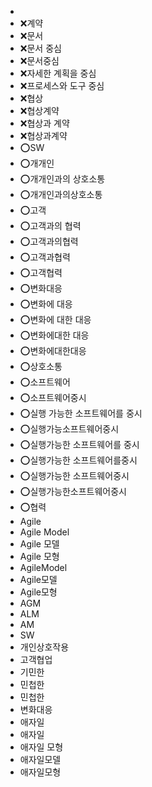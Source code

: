 ﻿- 
- ❌계약
- ❌문서
- ❌문서 중심
- ❌문서중심
- ❌자세한 계획을 중심
- ❌프로세스와 도구 중심
- ❌협상
- ❌협상계약
- ❌협상과 계약
- ❌협상과계약
- ⭕SW
- ⭕개개인
- ⭕개개인과의 상호소통
- ⭕개개인과의상호소통
- ⭕고객
- ⭕고객과의 협력
- ⭕고객과의협력
- ⭕고객과협력
- ⭕고객협력
- ⭕변화대응
- ⭕변화에 대응
- ⭕변화에 대한 대응
- ⭕변화에대한 대응
- ⭕변화에대한대응
- ⭕상호소통
- ⭕소프트웨어
- ⭕소프트웨어중시
- ⭕실행 가능한 소프트웨어를 중시
- ⭕실행가능소프트웨어중시
- ⭕실행가능한 소프트웨어를 중시
- ⭕실행가능한 소프트웨어를중시
- ⭕실행가능한 소프트웨어중시
- ⭕실행가능한소프트웨어중시
- ⭕협력
- Agile
- Agile Model
- Agile 모델
- Agile 모형
- AgileModel
- Agile모델
- Agile모형
- AGM
- ALM
- AM
- SW
- 개인상호작용
- 고객협업
- 기민한
- 민첩한
- 민첩한
- 변화대응
- 애자일
- 애자일
- 애자일 모형
- 애자일모델
- 애자일모형
